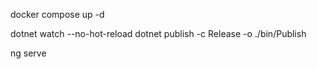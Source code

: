 docker compose up -d

dotnet watch --no-hot-reload
dotnet publish -c Release -o ./bin/Publish

ng serve
